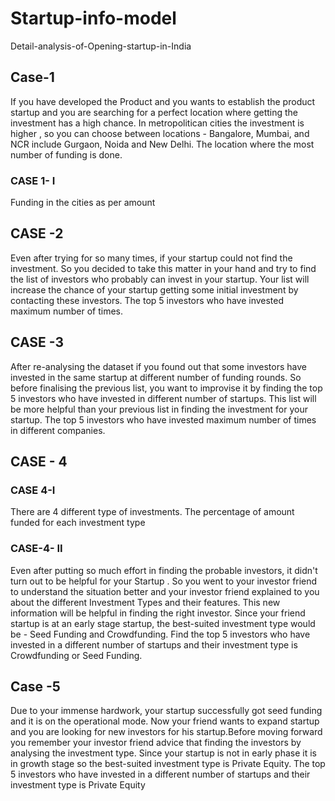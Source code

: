 # Startup-info-model
Detail-analysis-of-Opening-startup-in-India

## Case-1 
If you have developed the Product and you wants to establish the product startup and you are searching for a perfect location where getting the investment has a high chance. In metropolitican cities the investment is higher , so you can choose between locations - Bangalore, Mumbai, and NCR include Gurgaon, Noida and New Delhi. The location where the most number of funding is done.

### CASE 1- I
Funding in the cities as per amount

## CASE -2
Even after trying for so many times, if your startup could not find the investment. So you decided to take this matter in your hand and try to find the list of investors who probably can invest in your startup. Your list will increase the chance of your startup getting some initial investment by contacting these investors. The top 5 investors who have invested maximum number of times.

## CASE -3
After re-analysing the dataset if you found out that some investors have invested in the same startup at different number of funding rounds. So before finalising the previous list, you want to improvise it by finding the top 5 investors who have invested in different number of startups. This list will be more helpful than your previous list in finding the investment for your startup. The top 5 investors who have invested maximum number of times in different companies.

## CASE - 4

### CASE 4-I
There are 4 different type of investments. The percentage of amount funded for each investment type

### CASE-4- II
Even after putting so much effort in finding the probable investors, it didn't turn out to be helpful for your Startup . So you went to your investor friend to understand the situation better and your investor friend explained to you about the different Investment Types and their features. This new information will be helpful in finding the right investor. Since your friend startup is at an early stage startup, the best-suited investment type would be - Seed Funding and Crowdfunding. Find the top 5 investors who have invested in a different number of startups and their investment type is Crowdfunding or Seed Funding.


## Case -5
Due to your immense hardwork, your startup successfully got seed funding and it is on the operational mode. Now your friend wants to expand startup and you are looking for new investors for his startup.Before moving forward you remember your investor friend advice that finding the investors by analysing the investment type. Since your startup is not in early phase it is in growth stage so the best-suited investment type is Private Equity. The top 5 investors who have invested in a different number of startups and their investment type is Private Equity
